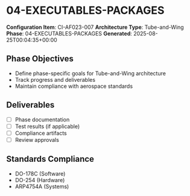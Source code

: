 # 04-EXECUTABLES-PACKAGES

**Configuration Item**: CI-AF023-007
**Architecture Type**: Tube-and-Wing
**Phase**: 04-EXECUTABLES-PACKAGES
**Generated**: 2025-08-25T00:04:35+00:00

## Phase Objectives
- Define phase-specific goals for Tube-and-Wing architecture
- Track progress and deliverables
- Maintain compliance with aerospace standards

## Deliverables
- [ ] Phase documentation
- [ ] Test results (if applicable)
- [ ] Compliance artifacts
- [ ] Review approvals

## Standards Compliance
- DO-178C (Software)
- DO-254 (Hardware)
- ARP4754A (Systems)

